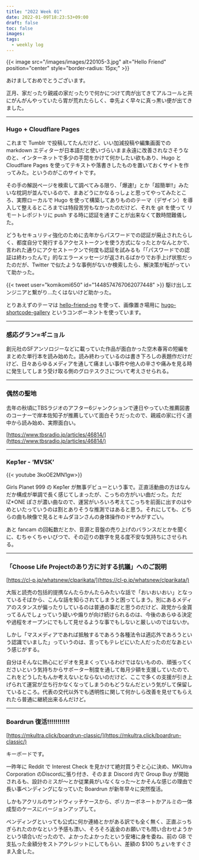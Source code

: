 ```yaml
---
title: "2022 Week 01"
date: 2022-01-09T18:23:53+09:00
draft: false
toc: false
images:
tags:
  - weekly log
---
```


{{< image src="/images/images/220105-3.jpg" alt="Hello Friend" position="center" style="border-radius: 15px;" >}}

あけましておめでとうございます。

正月、家だったり親戚の家だったりで何かにつけて肉が出てきてアルコールと共にがんがんやっていたら胃が荒れたらしく、幸先よく早々に真っ黒い便が出てきました。

---

### Hugo + Cloudflare Pages 

これまで Tumblr で投稿してたんだけど、いい加減投稿や編集画面での markdown エディターが日本語だと使いづらいまま永遠に改善されなさそうなのと、インターネットで多少の手間をかけて何かしたい欲もあり、Hugo と Cloudflare Pages を使ってテキストや落書きしたものを置いておくサイトを作ってみた。というのがこのサイトです。

その手の解説ページを検索して調べてみる限り、「爆速!」とか「超簡単!!」みたいな枕詞が並んでいるので、まあどうにかなるっしょと思ってやってみたところ、実際ローカルで Hugo を使って構築してありもののテーマ（デザイン）を導入して整えるところまでは特段苦労もなかったのだけど、それを git を使って リモートレポジトリに push する時に認証を通すことが出来なくて数時間難儀した。

どうもセキュリティ強化のために去年からパスワードでの認証が廃止されたらしく、都度自分で発行するアクセストークンを使う方式になったとかなんとかで、言われた通りにアクセストークンで何度も認証を試みるも「「パスワードでの認証は終わったんで」的なエラーメッセージが返されるばかりでお手上げ状態だったのだが、Twitter で似たような事例がないか検索したら、解決策が転がっていて助かった。

{{< tweet user="komikomi650" id="1448574767062077448" >}}
駆け出しエンジニアと繋がり…たくはないけど助かった。

とりあえずのテーマは [hello-friend-ng]([https://themes.gohugo.io/themes/hugo-theme-hello-friend-ng/](https://themes.gohugo.io/themes/hugo-theme-hello-friend-ng/)) を使って、画像置き場用に [hugo-shortcode-gallery](https://github.com/mfg92/hugo-shortcode-gallery) というコンポーネントを使っています。

---

### 感応グラン=ギニョル

創元社のSFアンソロジーなどに載っていた作品が面白かった空木春宵の短編をまとめた単行本を読み始めた。読み終わっているのは書き下ろしの表題作だけだけど、日々あらゆるメディアを通して痛ましい事件や他人の辛さや痛みを見る時に発生してしまう受け取る側のグロテスクさについて考えさせられる。

---

### 偶然の聖地

去年の秋頃にTBSラジオのアフター6ジャンクションで連日やっていた推薦図書のコーナーで岸本佐知子が推薦していて面白そうだったので、親戚の家に行く道中から読み始め、実際面白い。

[https://www.tbsradio.jp/articles/46814/](https://www.tbsradio.jp/articles/46814/)

---

### Kep1er - ‘MVSK’

{{< youtube 3koOE2MN1gw>}}

Girls Planet 999 の Kep1er が無事デビューという事で。正直活動曲の方はなんだか構成が単調で長く感じてしまったが、こっちの方がいい曲だった。ただ IZ*ONE ぽさが濃い曲なので、運営がいろいろ考えてこっちを前面に出すのはやめといたっていうのは割とありそうな推測ではあると思う。それにしても、どちらの曲も映像で見るとキムダヨンさんの身体操作のドヤみがすごい。

あと fancam の回転数だとか、音源と音盤の売り上げのバランスだとかを聞くに、むちゃくちゃいびつで、その辺りの数字を見る度不安な気持ちにさせられる。

---

### 「Choose Life Projectのあり方に対する抗議」へのご説明

[https://cl-p.jp/whatsnew/clparikata/](https://cl-p.jp/whatsnew/clparikata/)

大阪と読売の包括的提携なんたらかんたらみたいな話で「おいおいおい」となっているそばから、こんな話を知らされてしまうと困ってしまう。別にあるメディアのスタンスが偏ったりしているのは普通の事だと思うのだけど、政党から金貰ってるんでしょっていう疑いや煽りが向け続けられるのは、今後のあらゆる決定や過程をオープンにでもして見せるような事でもしないと厳しいのではないか。

しかし「マスメディアであれば抵触するであろう各種法令は適応外であろうという認識でいました」っていうのは、言ってもテレビにいた人だったのだなあという感じがする。

自分はそんなに熱心にビデオを見まくっているわけではないものの、頑張ってくださいという気持ちからサポーター制度を通して毎月少額を支援していたので、これをどうしたもんか考えないとならないのだけど、ここで多くの支援が引き上げられて運営が立ち行かなくなってしまうのもどうなんだという気がして保留しているところ。代表の交代以外でも透明性に関して何かしら改善を見せてもらえれたら普通に継続出来るんだけど。

---

### Boardrun 復活!!!!!!!!!!!

[https://mkultra.click/boardrun-classic/](https://mkultra.click/boardrun-classic/)

キーボードです。

一昨年に Reddit で Interest Check を見かけて絶対買うぞと心に決め、MKUltra Corporation のDiscordに張り付き、そのまま Discord 内で Group Buy が開始されるも、設計のミスが～とか従業員がいなくなった～とかそんな感じの理由で長い事ペンディングになっていた Boardrun が新年早々に突然復活。

しかもアクリルのサンドウィッチケースから、ポリカーボネートかアルミの一体成型のケースにバージョンアップして。

ペンディングといっても公式に何か連絡とかがある訳でも全く無く、正直ぶっちぎられたのかなという予感も漂い、そろそろ返金のお願いでも問い合わせようかという頃合いだったので、よかったよかったという安堵に身を委ね、前の GB で支払った金額分をストアクレジットにしてもらい、差額の $100 ちょいをすぐさま入金した。